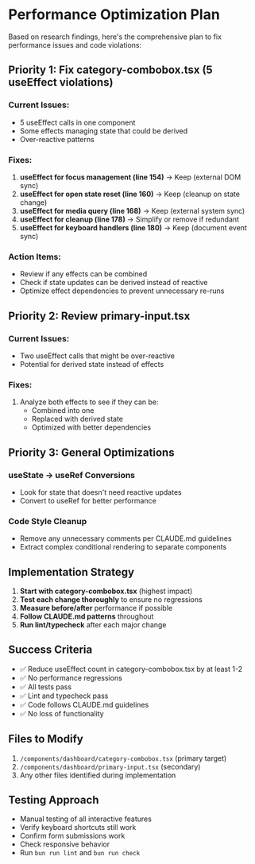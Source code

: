 # Performance Optimization Plan

Based on research findings, here's the comprehensive plan to fix performance issues and code violations:

## Priority 1: Fix category-combobox.tsx (5 useEffect violations)

### Current Issues:
- 5 useEffect calls in one component
- Some effects managing state that could be derived
- Over-reactive patterns

### Fixes:
1. **useEffect for focus management (line 154)** → Keep (external DOM sync)
2. **useEffect for open state reset (line 160)** → Keep (cleanup on state change)
3. **useEffect for media query (line 168)** → Keep (external system sync)
4. **useEffect for cleanup (line 178)** → Simplify or remove if redundant
5. **useEffect for keyboard handlers (line 180)** → Keep (document event sync)

### Action Items:
- Review if any effects can be combined
- Check if state updates can be derived instead of reactive
- Optimize effect dependencies to prevent unnecessary re-runs

## Priority 2: Review primary-input.tsx

### Current Issues:
- Two useEffect calls that might be over-reactive
- Potential for derived state instead of effects

### Fixes:
1. Analyze both effects to see if they can be:
   - Combined into one
   - Replaced with derived state
   - Optimized with better dependencies

## Priority 3: General Optimizations

### useState → useRef Conversions
- Look for state that doesn't need reactive updates
- Convert to useRef for better performance

### Code Style Cleanup
- Remove any unnecessary comments per CLAUDE.md guidelines
- Extract complex conditional rendering to separate components

## Implementation Strategy

1. **Start with category-combobox.tsx** (highest impact)
2. **Test each change thoroughly** to ensure no regressions
3. **Measure before/after** performance if possible
4. **Follow CLAUDE.md patterns** throughout
5. **Run lint/typecheck** after each major change

## Success Criteria

- ✅ Reduce useEffect count in category-combobox.tsx by at least 1-2
- ✅ No performance regressions
- ✅ All tests pass
- ✅ Lint and typecheck pass
- ✅ Code follows CLAUDE.md guidelines
- ✅ No loss of functionality

## Files to Modify

1. `/components/dashboard/category-combobox.tsx` (primary target)
2. `/components/dashboard/primary-input.tsx` (secondary)
3. Any other files identified during implementation

## Testing Approach

- Manual testing of all interactive features
- Verify keyboard shortcuts still work
- Confirm form submissions work
- Check responsive behavior
- Run `bun run lint` and `bun run check`
